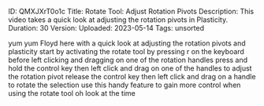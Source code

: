 ID: QMXJXrT0o1c
Title: Rotate Tool: Adjust Rotation Pivots
Description: This video takes a quick look at adjusting the rotation pivots in Plasticity.
Duration: 30
Version: 
Uploaded: 2023-05-14
Tags: unsorted

yum yum
Floyd here with a quick look at
adjusting the rotation pivots and
plasticity start by activating the
rotate tool by pressing r on the
keyboard before left clicking and
dragging on one of the rotation handles
press and hold the control key then left
click and drag on one of the handles to
adjust the rotation pivot release the
control key then left click and drag on
a handle to rotate the selection use
this handy feature to gain more control
when using the rotate tool oh look at
the time
